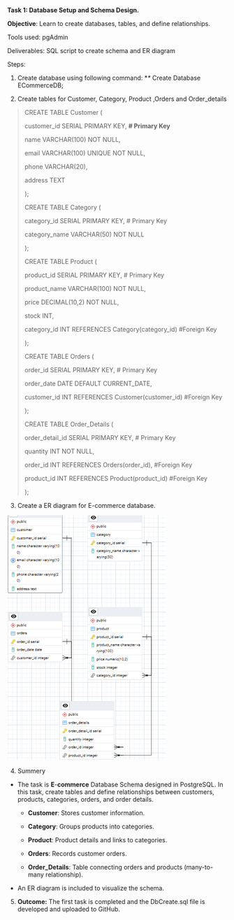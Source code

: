 **Task 1: Database Setup and Schema Design.**

**Objective**: Learn to create databases, tables, and define
relationships.

Tools used: pgAdmin

Deliverables: SQL script to create schema and ER diagram

Steps:

1)  Create database using following command: **\**
    Create Database ECommerceDB;

2)  Create tables for Customer, Category, Product ,Orders and
    Order_details

> CREATE TABLE Customer (
>
> customer_id SERIAL PRIMARY KEY, **\# Primary Key**
>
> name VARCHAR(100) NOT NULL,
>
> email VARCHAR(100) UNIQUE NOT NULL,
>
> phone VARCHAR(20),
>
> address TEXT
>
> );
>
> CREATE TABLE Category (
>
> category_id SERIAL PRIMARY KEY, \# Primary Key
>
> category_name VARCHAR(50) NOT NULL
>
> );
>
> CREATE TABLE Product (
>
> product_id SERIAL PRIMARY KEY, \# Primary Key
>
> product_name VARCHAR(100) NOT NULL,
>
> price DECIMAL(10,2) NOT NULL,
>
> stock INT,
>
> category_id INT REFERENCES Category(category_id) #Foreign Key
>
> );
>
> CREATE TABLE Orders (
>
> order_id SERIAL PRIMARY KEY, \# Primary Key
>
> order_date DATE DEFAULT CURRENT_DATE,
>
> customer_id INT REFERENCES Customer(customer_id) #Foreign Key
>
> );
>
> CREATE TABLE Order_Details (
>
> order_detail_id SERIAL PRIMARY KEY, \# Primary Key
>
> quantity INT NOT NULL,
>
> order_id INT REFERENCES Orders(order_id), #Foreign Key
>
> product_id INT REFERENCES Product(product_id) #Foreign Key
>
> );

3)  Create a ER diagram for E-commerce database.

![ER diagram for E-commerce database](ErDiagram.png)

4)  Summery

- The task is **E**-**commerce** Database Schema designed in PostgreSQL.
  In this task, create tables and define relationships between
  customers, products, categories, orders, and order details.

  - **Customer**: Stores customer information.

  - **Category**: Groups products into categories.

  - **Product**: Product details and links to categories.

  - **Orders**: Records customer orders.

  - **Order_Details**: Table connecting orders and products
    (many-to-many relationship).

- An ER diagram is included to visualize the schema.

5)  **Outcome:** The first task is completed and the DbCreate.sql file
    is developed and uploaded to GitHub.
